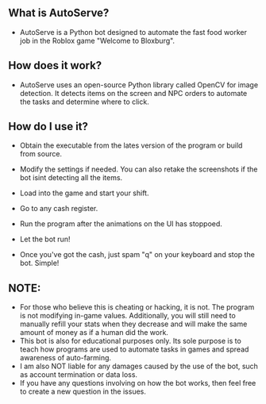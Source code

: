 ## What is AutoServe?
- AutoServe is a Python bot designed to automate the fast food worker job in the Roblox game "Welcome to Bloxburg".

## How does it work?
- AutoServe uses an open-source Python library called OpenCV for image detection. It detects items on the screen and NPC orders to automate the tasks and determine where to click.

## How do I use it?
- Obtain the executable from the lates version of the program or build from source.
- Modify the settings if needed. You can also retake the screenshots if the bot isint detecting all the items.
- Load into the game and start your shift.

- Go to any cash register.

- Run the program after the animations on the UI has stoppoed.

- Let the bot run!

- Once you've got the cash, just spam "q" on your keyboard and stop the bot. Simple!

## NOTE:
- For those who believe this is cheating or hacking, it is not. The program is not modifying in-game values. Additionally, you will still need to manually refill your stats when they decrease and will make the same amount of money as if a human did the work.
- This bot is also for educational purposes only. Its sole purpose is to teach how programs are used to automate tasks in games and spread awareness of  auto-farming. 
- I am also NOT liable for any damages caused by the use of the bot, such as account termination or data loss.
- If you have any questions involving on how the bot works, then feel free to create a new question in the issues. 